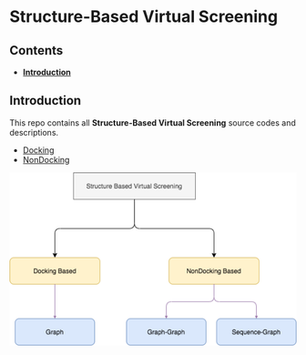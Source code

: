 # Structure-Based Virtual Screening

## Contents

* [**Introduction**](#introduction)

## Introduction
This repo contains all **Structure-Based Virtual Screening** source codes and descriptions.

* [Docking](./Docking/README.md)
* [NonDocking](./NonDocking/README.md)

<center><img src="./images/intro.png" width="700" align="middle"/></center>